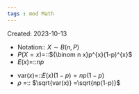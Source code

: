```yaml
---
tags : mod Math
---
```

Created: 2023-10-13

- Notation:: $X\sim B(n,P)$
- $P(X=x)$=::${\binom n x}p^{x}(1-p)^{x}$      
- $E(x)$=::$np$
<!--SR:!2023-11-10,2,230-->
- $\text{var}(x)$=::$E(x)(1-p)=np(1-p)$ 
- $\rho$ =:: $\sqrt{var(x)} =\sqrt{np(1-p)}$ 
